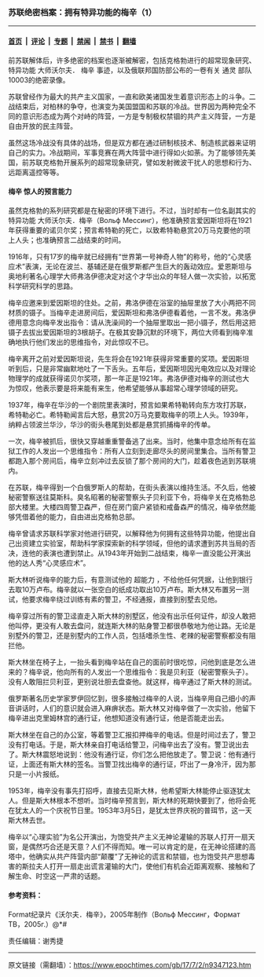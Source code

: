 ### 苏联绝密档案：拥有特异功能的梅辛（1）

---

#### [首页](../../../..?n9347123) &nbsp;|&nbsp; [评论](../../../../../epoch-comment?n9347123) &nbsp;|&nbsp; [专题](../../../../../epoch-special?n9347123) &nbsp;|&nbsp; [禁闻](../../../../../epoch-news?n9347123) &nbsp;|&nbsp; [禁书](../../../../../books?n9347123) &nbsp;|&nbsp; [翻墙](https://github.com/gfw-breaker/nogfw/blob/master/README.md?n9347123)


<div class="post_content" id="artbody" itemprop="articleBody">
 <!-- article content begin -->
 <p>
  前苏联解体后，许多绝密的档案也逐渐被解密，包括克格勃进行的超常现象研究、
  <ok href="https://www.epochtimes.com/gb/tag/%E7%89%B9%E5%BC%82%E5%8A%9F%E8%83%BD.html">
   特异功能
  </ok>
  大师沃尔夫．
  <ok href="https://www.epochtimes.com/gb/tag/%E6%A2%85%E8%BE%9B.html">
   梅辛
  </ok>
  事迹，以及俄联邦国防部公布的一卷有关
  <ok href="https://www.epochtimes.com/gb/tag/%E9%80%9A%E7%81%B5.html">
   通灵
  </ok>
  部队10003的绝密录像。
 </p>
 <p>
  苏联曾经作为最大的共产主义国家，一直和欧美诸国发生着意识形态上的斗争。二战结束后，对柏林的争夺，也演变为美国盟国和苏联的冷战。世界因为两种完全不同的意识形态成为两个对峙的阵营，一方是专制极权禁锢的共产主义阵营，一方是自由开放的民主阵营。
 </p>
 <p>
  虽然这场冷战没有具体的战场，但是双方都在通过研制核技术、制造核武器来证明自己的实力。冷战期间，军事竞赛在两大阵营中进行得如火如荼。为了能够领先美国，前苏联克格勃开展系列的超常现象研究，譬如发射微波干扰人的思想和行为、远距离遥控等等。
 </p>
 <h4>
  <ok href="https://www.epochtimes.com/gb/tag/%E6%A2%85%E8%BE%9B.html">
   梅辛
  </ok>
  惊人的预言能力
 </h4>
 <p>
  虽然克格勃的系列研究都是在秘密的环境下进行。不过，当时却有一位名副其实的
  <ok href="https://www.epochtimes.com/gb/tag/%E7%89%B9%E5%BC%82%E5%8A%9F%E8%83%BD.html">
   特异功能
  </ok>
  大师沃尔夫．梅辛（Вольф Мессинг），他准确预言爱因斯坦将在1921年获得重要的诺贝尔奖；预言希特勒的死亡，以致希特勒悬赏20万马克要他的项上人头；也准确预言二战结束的时间。
 </p>
 <p>
  1916年，只有17岁的梅辛就已经拥有“世界第一号神奇人物”的称号，他的“心灵感应术”表演，无论在波兰、基辅还是在俄罗斯都产生巨大的轰动效应。爱恩斯坦与奥地利著名心理学大师弗洛伊德决定对这个才华出众的年轻人做一次实验，以拓宽科学研究科学的思路。
 </p>
 <p>
  梅辛应邀来到爱因斯坦的住处。之前，弗洛伊德在浴室的抽屉里放了大小两把不同材质的镊子。当梅辛走进房间后，爱因斯坦和弗洛伊德看着他，一言不发。弗洛伊德用意念向梅辛发出指令：请从洗澡间的一个抽屉里取出一把小镊子，然后用这把镊子去拔出爱因斯坦的3根胡子。在极其安静沉默的环境下，两位大师看到梅辛准确地执行他们发出的思维指令，对此惊叹不已。
 </p>
 <p>
  梅辛离开之前对爱因斯坦说，先生将会在1921年获得非常重要的奖项。爱因斯坦听到后，只是非常幽默地吐了一下舌头。五年后，爱因斯坦因光电效应以及对理论物理学的成就获得诺贝尔奖项，那一年正是1921年。弗洛伊德对梅辛的测试也大为惊叹，他表示要是将来能有来生，他希望能够从事超常心理学领域的研究。
 </p>
 <p>
  1937年，梅辛在华沙的一个剧院里表演时，预言如果希特勒转向东方攻打苏联，希特勒必亡。希特勒闻言后大怒，悬赏20万马克要取梅辛的项上人头。1939年，纳粹占领波兰华沙，华沙的街头巷尾到处都是悬赏抓捕梅辛的传单。
 </p>
 <p>
  一次，梅辛被抓后，很快又穿越重重警备逃了出来。当时，他集中意念给所有在监狱工作的人发出一个思维指令：所有人立刻到走廊尽头的房间里集合。当所有警卫都跑入那个房间后，梅辛立刻冲过去反锁了那个房间的大门，趁着夜色逃到苏联境内。
 </p>
 <p>
  在苏联，梅辛得到一个白俄罗斯人的帮助，在街头表演以维持生活。不久后，他被秘密警察送往莫斯科。臭名昭著的秘密警察头子贝利亚下令，将梅辛关在克格勃总部大楼里。大楼四周警卫森严，但在房门窗户紧锁和戒备森严的情况，梅辛依然能够凭借着他的能力，自由进出克格勃总部。
 </p>
 <p>
  梅辛曾请求苏联科学家对他进行研究，以解释他为何拥有这些特异功能，他提出自己出资建立实验室，帮助科学家探索新的科学领域，但他的请求遭到苏共当局的否决，连他的表演也遭到禁止。从1943年开始到二战结束，梅辛一直没能公开演出他的达人秀“心灵感应术”。
 </p>
 <p>
  斯大林听说梅辛的能力后，有意测试他的
  <ok href="https://www.epochtimes.com/gb/tag/%E8%B6%85%E8%83%BD%E5%8A%9B.html">
   超能力
  </ok>
  ，不给他任何凭据，让他到银行去取10万卢布。梅辛就以一张空白的纸成功取出10万卢布。斯大林又布置另一测试，他要求梅辛绕过训练有素的警卫，不经通报，直接到别墅去见他。
 </p>
 <p>
  梅辛穿过所有的警卫迳直走入斯大林的别墅区，他没有出示任何证件，却没人敢把他叫停，更没有人敢去盘问，就连斯大林的贴身警卫都很恭敬地为他让路。无论是别墅外的警卫，还是别墅内的工作人员，包括嗜杀生性、老辣的秘密警察都没有阻拦他。
 </p>
 <p>
  斯大林坐在椅子上，一抬头看到梅辛站在自己的面前时很吃惊，问他到底是怎么进来的？梅辛说，他向所有的人发出一个思维指令：我是贝利亚（秘密警察头子）。没有人敢阻拦贝利亚，更别说壮胆去盘查他。就这样，梅辛通过了斯大林的测试。
 </p>
 <p>
  俄罗斯著名历史学家罗伊回忆到，很多接触过梅辛的人说，当梅辛用自己细小的声音讲话时，人们的意识就会进入麻痹状态。斯大林又对梅辛做了一次实验，他留下梅辛进出克里姆林宫的通行证，他想知道没有通行证，他是否能走出去。
 </p>
 <p>
  斯大林坐在自己的办公室，等着警卫汇报扣押梅辛的电话。但是时间过去了，警卫没有打电话。于是，斯大林亲自打电话给警卫，问梅辛出去了没有。警卫说出去了。斯大林震怒地说到：他没有通行证，你们怎么把他放走了。警卫说：他有通行证，上面还有斯大林的签名。当警卫找出梅辛的通行证，吓出了一身冷汗，因为那只是一小片报纸。
 </p>
 <p>
  1953年，梅辛没有事先打招呼，直接去见斯大林，他希望斯大林能停止驱逐犹太人。但是斯大林根本不想听。当时梅辛预言到，斯大林的死期快要到了，他将会死在犹太人的一个庆祝节日里。1953年3月5日，是犹太世界庆祝的普珥节，这一天斯大林去世。
 </p>
 <p>
  梅辛以“心理实验”为名公开演出，为饱受共产主义无神论灌输的苏联人打开一扇天窗，是偶然巧合还是天意？人们不得而知。唯一可以肯定的是，在无神论搭建的高塔中，他确实从共产阵营内部“颠覆”了无神论的谎言和禁锢，也为饱受共产思想毒害的斯拉夫人打开一扇走出谎言灌输的大门，使他们有机会近距离观察、接触和了解生命、时空这一严肃的话题。
 </p>
 <h4>
  参考资料：
 </h4>
 <p>
  Format纪录片《沃尔夫．梅辛》，2005年制作（Вольф Мессинг，Формат ТВ，2005г.）@*#
 </p>
 <p>
  责任编辑：谢秀捷
 </p>
 <!-- article content end -->
 <div id="below_article_ad">
 </div>
</div>


---

原文链接（需翻墙）：https://www.epochtimes.com/gb/17/7/2/n9347123.htm